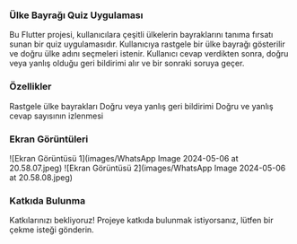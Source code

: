 <h3>Ülke Bayrağı Quiz Uygulaması</h3>
Bu Flutter projesi, kullanıcılara çeşitli ülkelerin bayraklarını tanıma fırsatı sunan bir quiz uygulamasıdır. Kullanıcıya rastgele bir ülke bayrağı gösterilir ve doğru ülke adını seçmeleri istenir. Kullanıcı cevap verdikten sonra, doğru veya yanlış olduğu geri bildirimi alır ve bir sonraki soruya geçer.

<h3>Özellikler</h3>
Rastgele ülke bayrakları
Doğru veya yanlış geri bildirimi
Doğru ve yanlış cevap sayısının izlenmesi

<h3>Ekran Görüntüleri</h3>
![Ekran Görüntüsü 1](images/WhatsApp Image 2024-05-06 at 20.58.07.jpeg)
![Ekran Görüntüsü 2](images/WhatsApp Image 2024-05-06 at 20.58.08.jpeg)


<h3>Katkıda Bulunma</h3>
Katkılarınızı bekliyoruz! Projeye katkıda bulunmak istiyorsanız, lütfen bir çekme isteği gönderin.
